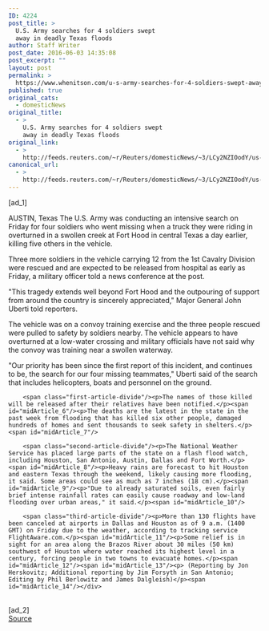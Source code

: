 ```yaml
---
ID: 4224
post_title: >
  U.S. Army searches for 4 soldiers swept
  away in deadly Texas floods
author: Staff Writer
post_date: 2016-06-03 14:35:08
post_excerpt: ""
layout: post
permalink: >
  https://www.whenitson.com/u-s-army-searches-for-4-soldiers-swept-away-in-deadly-texas-floods/
published: true
original_cats:
  - domesticNews
original_title:
  - >
    U.S. Army searches for 4 soldiers swept
    away in deadly Texas floods
original_link:
  - >
    http://feeds.reuters.com/~r/Reuters/domesticNews/~3/LCy2NZIOodY/us-texas-flooding-idUSKCN0YP1OG
canonical_url:
  - >
    http://feeds.reuters.com/~r/Reuters/domesticNews/~3/LCy2NZIOodY/us-texas-flooding-idUSKCN0YP1OG
---
```

 [ad_1]
<br><div id="articleText">
<span id="midArticle_start"/>

<span id="midArticle_0"/><span class="focusParagraph" readability="6"><p><span class="articleLocation">AUSTIN, Texas</span> The U.S. Army was conducting an intensive search on Friday for four soldiers who went missing when a truck they were riding in overturned in a swollen creek at Fort Hood in central Texas a day earlier, killing five others in the vehicle.</p></span><span id="midArticle_1"/><p>Three more soldiers in the vehicle carrying 12 from the 1st Cavalry Division were rescued and are expected to be released from hospital as early as Friday, a military officer told a news conference at the post.</p><span id="midArticle_2"/><p>"This tragedy extends well beyond Fort Hood and the outpouring of support from around the country is sincerely appreciated," Major General John Uberti told reporters. </p><span id="midArticle_3"/><p>The vehicle was on a convoy training exercise and the three people rescued were pulled to safety by soldiers nearby. The vehicle appears to have overturned at a low-water crossing and military officials have not said why the convoy was training near a swollen waterway.</p><span id="midArticle_4"/><p>"Our priority has been since the first report of this incident, and continues to be, the search for our four missing teammates," Uberti said of the search that includes helicopters, boats and personnel on the ground.</p><span id="midArticle_5"/>
        
        <span class="first-article-divide"/><p>The names of those killed will be released after their relatives have been notified.</p><span id="midArticle_6"/><p>The deaths are the latest in the state in the past week from flooding that has killed six other people, damaged hundreds of homes and sent thousands to seek safety in shelters.</p><span id="midArticle_7"/>
        
        <span class="second-article-divide"/><p>The National Weather Service has placed large parts of the state on a flash flood watch, including Houston, San Antonio, Austin, Dallas and Fort Worth.</p><span id="midArticle_8"/><p>Heavy rains are forecast to hit Houston and eastern Texas through the weekend, likely causing more flooding, it said. Some areas could see as much as 7 inches (18 cm).</p><span id="midArticle_9"/><p>"Due to already saturated soils, even fairly brief intense rainfall rates can easily cause roadway and low-land flooding over urban areas," it said.</p><span id="midArticle_10"/>
        
        <span class="third-article-divide"/><p>More than 130 flights have been canceled at airports in Dallas and Houston as of 9 a.m. (1400 GMT) on Friday due to the weather, according to tracking service FlightAware.com.</p><span id="midArticle_11"/><p>Some relief is in sight for an area along the Brazos River about 30 miles (50 km) southwest of Houston where water reached its highest level in a century, forcing people in two towns to evacuate homes.</p><span id="midArticle_12"/><span id="midArticle_13"/><p> (Reporting by Jon Herskovitz; Additional reporting by Jim Forsyth in San Antonio; Editing by Phil Berlowitz and James Dalgleish)</p><span id="midArticle_14"/></div>
<br>[ad_2]
<br><a href="http://feeds.reuters.com/~r/Reuters/domesticNews/~3/LCy2NZIOodY/us-texas-flooding-idUSKCN0YP1OG">Source </a>